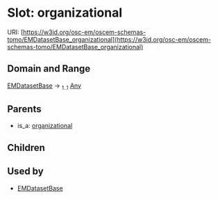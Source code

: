 
# Slot: organizational



URI: [https://w3id.org/osc-em/oscem-schemas-tomo/EMDatasetBase_organizational](https://w3id.org/osc-em/oscem-schemas-tomo/EMDatasetBase_organizational)


## Domain and Range

[EMDatasetBase](EMDatasetBase.md) &#8594;  <sub>1..1</sub> [Any](Any.md)

## Parents

 *  is_a: [organizational](organizational.md)

## Children


## Used by

 * [EMDatasetBase](EMDatasetBase.md)
